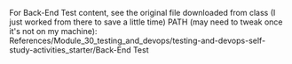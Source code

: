 For Back-End Test content, see the original file downloaded from class (I just worked from there to save a little time)
PATH (may need to tweak once it's not on my machine):
    References/Module_30_testing_and_devops/testing-and-devops-self-study-activities_starter/Back-End Test